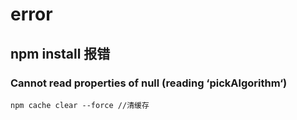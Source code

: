 # error
## npm install 报错
### Cannot read properties of null (reading ‘pickAlgorithm‘)
```
npm cache clear --force //清缓存
```
